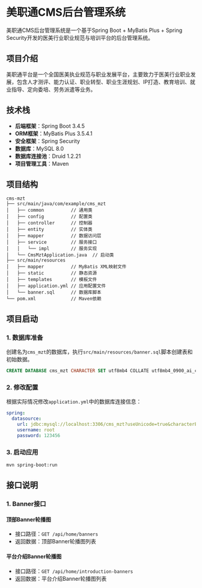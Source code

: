 # 美职通CMS后台管理系统

美职通CMS后台管理系统是一个基于Spring Boot + MyBatis Plus + Spring Security开发的医美行业职业规范与培训平台的后台管理系统。

## 项目介绍

美职通平台是一个全国医美执业规范与职业发展平台，主要致力于医美行业职业发展，包含人才测评、能力认证、职业转型、职业生涯规划、IP打造、教育培训、就业指导、定向委培、劳务派遣等业务。

## 技术栈

- **后端框架**：Spring Boot 3.4.5
- **ORM框架**：MyBatis Plus 3.5.4.1
- **安全框架**：Spring Security
- **数据库**：MySQL 8.0
- **数据库连接池**：Druid 1.2.21
- **项目管理工具**：Maven

## 项目结构

```
cms-mzt
├── src/main/java/com/example/cms_mzt
│   ├── common          // 通用类
│   ├── config          // 配置类
│   ├── controller      // 控制器
│   ├── entity          // 实体类
│   ├── mapper          // 数据访问层
│   ├── service         // 服务接口
│   │   └── impl        // 服务实现
│   └── CmsMztApplication.java  // 启动类
├── src/main/resources
│   ├── mapper          // MyBatis XML映射文件
│   ├── static          // 静态资源
│   ├── templates       // 模板文件
│   ├── application.yml // 应用配置文件
│   └── banner.sql      // 数据库脚本
└── pom.xml             // Maven依赖
```

## 项目启动

### 1. 数据库准备

创建名为`cms_mzt`的数据库，执行`src/main/resources/banner.sql`脚本创建表和初始数据。

```sql
CREATE DATABASE cms_mzt CHARACTER SET utf8mb4 COLLATE utf8mb4_0900_ai_ci;
```

### 2. 修改配置

根据实际情况修改`application.yml`中的数据库连接信息：

```yaml
spring:
  datasource:
    url: jdbc:mysql://localhost:3306/cms_mzt?useUnicode=true&characterEncoding=utf8&serverTimezone=Asia/Shanghai&useSSL=false
    username: root
    password: 123456
```

### 3. 启动应用

```bash
mvn spring-boot:run
```

## 接口说明

### 1. Banner接口

#### 顶部Banner轮播图
- 接口路径：`GET /api/home/banners`
- 返回数据：顶部Banner轮播图列表

#### 平台介绍Banner轮播图
- 接口路径：`GET /api/home/introduction-banners`
- 返回数据：平台介绍Banner轮播图列表 